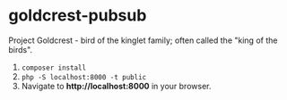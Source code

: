 # goldcrest-pubsub
Project Goldcrest - bird of the kinglet family; often called the "king of the birds".

1. `composer install`
2. `php -S localhost:8000 -t public`
3. Navigate to **http://localhost:8000** in your browser.
